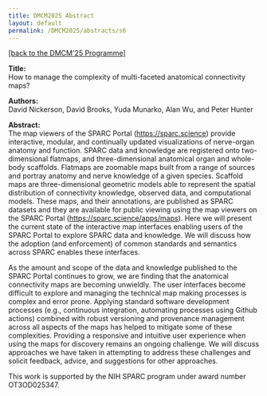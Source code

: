 ```yaml
---
title: DMCM2025 Abstract
layout: default
permalink: /DMCM2025/abstracts/s6
---
```


[[back to the DMCM'25 Programme]](https://disease-maps.io/DMCM2025/programme/)

**Title:** \
How to manage the complexity of multi-faceted anatomical connectivity maps?

**Authors:** \
David Nickerson, David Brooks, Yuda Munarko, Alan Wu, and Peter Hunter

**Abstract:** \
The map viewers of the SPARC Portal (https://sparc.science) provide interactive, modular, and continually updated visualizations of nerve-organ anatomy and function. SPARC data and knowledge are registered onto two-dimensional flatmaps, and three-dimensional anatomical organ and whole-body scaffolds. Flatmaps are zoomable maps built from a range of sources and portray anatomy and nerve knowledge of a given species. Scaffold maps are three-dimensional geometric models able to represent the spatial distribution of connectivity knowledge, observed data, and computational models. These maps, and their annotations, are published as SPARC datasets and they are available for public viewing using the map viewers on the SPARC Portal (https://sparc.science/apps/maps). Here we will present the current state of the interactive map interfaces enabling users of the SPARC Portal to explore SPARC data and knowledge. We will discuss how the adoption (and enforcement) of common standards and semantics across SPARC enables these interfaces.

As the amount and scope of the data and knowledge published to the SPARC Portal continues to grow, we are finding that the anatomical connectivity maps are becoming unwieldly. The user interfaces become difficult to explore and managing the technical map making processes is complex and error prone. Applying standard software development processes (e.g., continuous integration, automating processes using Github actions) combined with robust versioning and provenance management across all aspects of the maps has helped to mitigate some of these complexities. Providing a responsive and intuitive user experience when using the maps for discovery remains an ongoing challenge. We will discuss approaches we have taken in attempting to address these challenges and solicit feedback, advice, and suggestions for other approaches.

This work is supported by the NIH SPARC program under award number OT3OD025347.